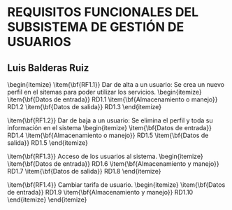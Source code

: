 # REQUISITOS FUNCIONALES DEL SUBSISTEMA  DE GESTIÓN DE USUARIOS
## Luis Balderas Ruiz

\begin{itemize}
  \item{\bf{RF1.1}} Dar de alta a un usuario: Se crea un nuevo perfil en el sitemas para poder utilizar los servicios.
    \begin{itemize}
      \item{\bf{Datos de entrada}} RD1.1
      \item{\bf{Almacenamiento o manejo}} RD1.2
      \item{\bf{Datos de salida}} RD1.3
    \end{itemize}

  \item{\bf{RF1.2}} Dar de baja a un usuario: Se elimina el perfil y toda su información en el sistema
    \begin{itemize}
      \item{\bf{Datos de entrada}} RD1.4
      \item{\bf{Almacenamiento o manejo}} RD1.5
      \item{\bf{Datos de salida}} RD1.5
    \end{itemize}

  \item{\bf{RF1.3}} Acceso de los usuarios al sistema.
     \begin{itemize}
      \item{\bf{Datos de entrada}} RD1.6
      \item{\bf{Almacenamiento y manejo}} RD1.7
      \item{\bf{Datos de salida}} RD1.8
     \end{itemize}

  \item{\bf{RF1.4}} Cambiar tarifa de usuario.
    \begin{itemize}
      \item{\bf{Datos de entrada}} RD1.9
      \item{\bf{Almacenamiento y manejo}} RD1.10
    \end{itemize}
\end{itemize}
